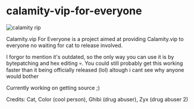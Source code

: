 # calamity-vip-for-everyone
![calamity rip](https://user-images.githubusercontent.com/100206545/163003839-70ee9a92-201a-4ebc-8cd0-9208eb9f85a4.png)

Calamity.vip For Everyone is a project aimed at providing Calamity.vip to everyone no waiting for cat to release involved.

I forgor to mention it's outdated, so the only way you can use it is by bytepatching and hex editing 💀. You could still probably get this working faster than it being officially released (lol) altough i cant see why anyone would bother

Currently working on getting source ;)

Credits: 
Cat,
Color (cool person),
Ghibi (drug abuser),
Zyx (drug abuser 2)
